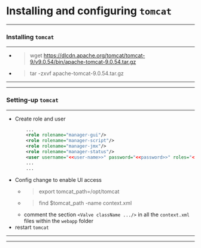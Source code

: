 # Installing and configuring `tomcat`
---

### Installing `tomcat`
---
* > wget https://dlcdn.apache.org/tomcat/tomcat-9/v9.0.54/bin/apache-tomcat-9.0.54.tar.gz
* > tar -zxvf apache-tomcat-9.0.54.tar.gz

---
---

### Setting-up `tomcat`
---
* Create role and user
    ```xml
        ...
        <role rolename="manager-gui"/>
        <role rolename="manager-script"/>
        <role rolename="manager-jmx"/>
        <role rolename="manager-status"/>
        <user username="<<user-name>>" password="<<password>>" roles="<<rolename>>"/>
        ...
        ...
    ```
* Config change to enable UI access
    * > export tomcat_path=/opt/tomcat
    * > find $tomcat_path -name context.xml
    * comment the section `<Valve className .../>` in all the `context.xml` files within the `webapp` folder
* restart `tomcat`

---
---